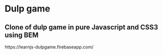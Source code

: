 <h1>Dulp game</h1>
<h2>Clone of dulp game in pure Javascript and CSS3 using BEM</h2>
<p>https://learnjs-dulpgame.firebaseapp.com/</p>


